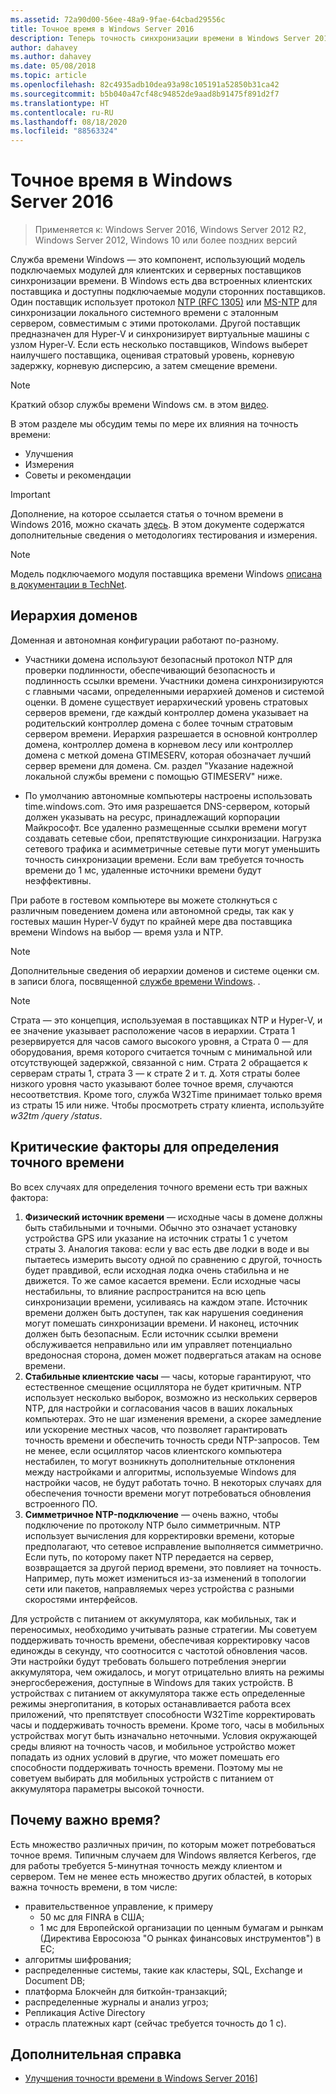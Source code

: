 ```yaml
---
ms.assetid: 72a90d00-56ee-48a9-9fae-64cbad29556c
title: Точное время в Windows Server 2016
description: Теперь точность синхронизации времени в Windows Server 2016 значительно увеличена, при этом обеспечивается полная обратная совместимость NTP с более ранними версиями Windows.
author: dahavey
ms.author: dahavey
ms.date: 05/08/2018
ms.topic: article
ms.openlocfilehash: 82c4935adb10dea93a98c105191a52850b31ca42
ms.sourcegitcommit: b5b040a47cf48c94852de9aad8b91475f891d2f7
ms.translationtype: HT
ms.contentlocale: ru-RU
ms.lasthandoff: 08/18/2020
ms.locfileid: "88563324"
---
```

# <a name="accurate-time-for-windows-server-2016"></a>Точное время в Windows Server 2016

>Применяется к: Windows Server 2016, Windows Server 2012 R2, Windows Server 2012, Windows 10 или более поздних версий

Служба времени Windows — это компонент, использующий модель подключаемых модулей для клиентских и серверных поставщиков синхронизации времени.  В Windows есть два встроенных клиентских поставщика и доступны подключаемые модули сторонних поставщиков. Один поставщик использует протокол [NTP (RFC 1305)](https://tools.ietf.org/html/rfc1305) или [MS-NTP](/openspecs/windows_protocols/ms-sntp/8106cb73-ab3a-4542-8bc8-784dd32031cc) для синхронизации локального системного времени с эталонным сервером, совместимым с этими протоколами. Другой поставщик предназначен для Hyper-V и синхронизирует виртуальные машины с узлом Hyper-V.  Если есть несколько поставщиков, Windows выберет наилучшего поставщика, оценивая стратовый уровень, корневую задержку, корневую дисперсию, а затем смещение времени.

> [!NOTE]
> Краткий обзор службы времени Windows см. в этом [видео](https://aka.ms/WS2016TimeVideo).

В этом разделе мы обсудим темы по мере их влияния на точность времени:

- Улучшения
- Измерения
- Советы и рекомендации

> [!IMPORTANT]
> Дополнение, на которое ссылается статья о точном времени в Windows 2016, можно скачать [здесь](https://windocs.blob.core.windows.net/windocs/WindowsTimeSyncAccuracy_Addendum.pdf).  В этом документе содержатся дополнительные сведения о методологиях тестирования и измерения.

> [!NOTE]
> Модель подключаемого модуля поставщика времени Windows [описана в документации в TechNet](/windows/win32/sysinfo/time-provider).

## <a name="domain-hierarchy"></a>Иерархия доменов
Доменная и автономная конфигурации работают по-разному.

- Участники домена используют безопасный протокол NTP для проверки подлинности, обеспечивающий безопасность и подлинность ссылки времени.  Участники домена синхронизируются с главными часами, определенными иерархией доменов и системой оценки.  В домене существует иерархический уровень стратовых серверов времени, где каждый контроллер домена указывает на родительский контроллер домена с более точным стратовым сервером времени.  Иерархия разрешается в основной контроллер домена, контроллер домена в корневом лесу или контроллер домена с меткой домена GTIMESERV, которая обозначает лучший сервер времени для домена.  См. раздел "Указание надежной локальной службы времени с помощью GTIMESERV" ниже.

- По умолчанию автономные компьютеры настроены использовать time.windows.com.  Это имя разрешается DNS-сервером, который должен указывать на ресурс, принадлежащий корпорации Майкрософт.  Все удаленно размещенные ссылки времени могут создавать сетевые сбои, препятствующие синхронизации.  Нагрузка сетевого трафика и асимметричные сетевые пути могут уменьшить точность синхронизации времени.  Если вам требуется точность времени до 1 мс, удаленные источники времени будут неэффективны.

При работе в гостевом компьютере вы можете столкнуться с различным поведением домена или автономной среды, так как у гостевых машин Hyper-V будут по крайней мере два поставщика времени Windows на выбор — время узла и NTP.

> [!NOTE]
> Дополнительные сведения об иерархии доменов и системе оценки см. в записи блога, посвященной [службе времени Windows](/archive/blogs/w32time/what-is-windows-time-service). .

> [!NOTE]
> Страта — это концепция, используемая в поставщиках NTP и Hyper-V, и ее значение указывает расположение часов в иерархии.  Страта 1 резервируется для часов самого высокого уровня, а Страта 0 — для оборудования, время которого считается точным с минимальной или отсутствующей задержкой, связанной с ним.  Страта 2 обращается к серверам страты 1, страта 3 — к страте 2 и т. д.  Хотя страты более низкого уровня часто указывают более точное время, случаются несоответствия.  Кроме того, служба W32Time принимает только время из страты 15 или ниже.  Чтобы просмотреть страту клиента, используйте *w32tm /query /status*.

## <a name="critical-factors-for-accurate-time"></a>Критические факторы для определения точного времени
Во всех случаях для определения точного времени есть три важных фактора:

1. **Физический источник времени** — исходные часы в домене должны быть стабильными и точными. Обычно это означает установку устройства GPS или указание на источник страты 1 с учетом страты 3. Аналогия такова: если у вас есть две лодки в воде и вы пытаетесь измерить высоту одной по сравнению с другой, точность будет правдивой, если исходная лодка очень стабильна и не движется. То же самое касается времени. Если исходные часы нестабильны, то влияние распространится на всю цепь синхронизации времени, усиливаясь на каждом этапе. Источник времени должен быть доступен, так как нарушения соединения могут помешать синхронизации времени. И наконец, источник должен быть безопасным. Если источник ссылки времени обслуживается неправильно или им управляет потенциально вредоносная сторона, домен может подвергаться атакам на основе времени.
2. **Стабильные клиентские часы** — часы, которые гарантируют, что естественное смещение осциллятора не будет критичным.  NTP использует несколько выборок, возможно из нескольких серверов NTP, для настройки и согласования часов в ваших локальных компьютерах.  Это не шаг изменения времени, а скорее замедление или ускорение местных часов, что позволяет гарантировать точность времени и обеспечить точность среди NTP-запросов.  Тем не менее, если осциллятор часов клиентского компьютера нестабилен, то могут возникнуть дополнительные отклонения между настройками и алгоритмы, используемые Windows для настройки часов, не будут работать точно.  В некоторых случаях для обеспечения точности времени могут потребоваться обновления встроенного ПО.
3. **Симметричное NTP-подключение** — очень важно, чтобы подключение по протоколу NTP было симметричным.  NTP использует вычисления для корректировки времени, которые предполагают, что сетевое исправление выполняется симметрично.  Если путь, по которому пакет NTP передается на сервер, возвращается за другой период времени, это повлияет на точность.  Например, путь может измениться из-за изменений в топологии сети или пакетов, направляемых через устройства с разными скоростями интерфейсов.

Для устройств с питанием от аккумулятора, как мобильных, так и переносимых, необходимо учитывать разные стратегии.  Мы советуем поддерживать точность времени, обеспечивая корректировку часов единожды в секунду, что соотносится с частотой обновления часов. Эти настройки будут требовать большего потребления энергии аккумулятора, чем ожидалось, и могут отрицательно влиять на режимы энергосбережения, доступные в Windows для таких устройств. В устройствах с питанием от аккумулятора также есть определенные режимы энергопитания, в которых останавливается работа всех приложений, что препятствует способности W32Time корректировать часы и поддерживать точность времени. Кроме того, часы в мобильных устройствах могут быть изначально неточными.  Условия окружающей среды влияют на точность часов, и мобильное устройство может попадать из одних условий в другие, что может помешать его способности поддерживать точность времени.  Поэтому мы не советуем выбирать для мобильных устройств с питанием от аккумулятора параметры высокой точности.

## <a name="why-is-time-important"></a>Почему важно время?
Есть множество различных причин, по которым может потребоваться точное время.  Типичным случаем для Windows является Kerberos, где для работы требуется 5-минутная точность между клиентом и сервером.  Тем не менее есть множество других областей, в которых важна точность времени, в том числе:


- правительственное управление, к примеру
    - 50 мс для FINRA в США;
    - 1 мс для Европейской организации по ценным бумагам и рынкам (Директива Евросоюза "O рынках финансовых инструментов") в ЕС;
- алгоритмы шифрования;
- распределенные системы, такие как кластеры, SQL, Exchange и Document DB;
- платформа Блокчейн для биткойн-транзакций;
- распределенные журналы и анализ угроз;
- Репликация Active Directory
- отрасль платежных карт (сейчас требуется точность до 1 с).

## <a name="additional-references"></a>Дополнительная справка

- [Улучшения точности времени в Windows Server 2016](windows-server-2016-improvements.md)]